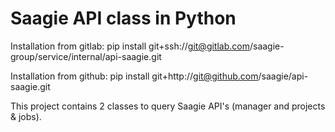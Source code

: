 # Saagie API class in Python

Installation from gitlab:
pip install git+ssh://git@gitlab.com/saagie-group/service/internal/api-saagie.git

Installation from github:
pip install git+http://git@github.com/saagie/api-saagie.git

This project contains 2 classes to query Saagie API's (manager and projects & jobs).
